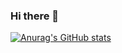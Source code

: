 ### Hi there 👋

[![Anurag's GitHub stats](https://github-readme-stats.vercel.app/api?username=andmatcha&theme=calm)](https://github.com/anuraghazra/github-readme-stats)

<!--
**andmatcha/andmatcha** is a ✨ _special_ ✨ repository because its `README.md` (this file) appears on your GitHub profile.

Here are some ideas to get you started:

- 🔭 I’m currently working on ...
- 🌱 I’m currently learning ...
- 👯 I’m looking to collaborate on ...
- 🤔 I’m looking for help with ...
- 💬 Ask me about ...
- 📫 How to reach me: ...
- 😄 Pronouns: ...
- ⚡ Fun fact: ...
-->
